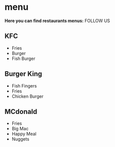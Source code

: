# menu


**Here you can find restaurants menus:**
FOLLOW US


## KFC
- Fries
- Burger
- Fish Burger

## Burger King
- Fish Fingers
- Fries
- Chicken Burger

## MCdonald
- Fries
- Big Mac 
- Happy Meal
- Nuggets
